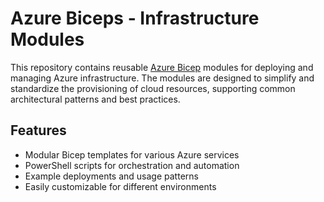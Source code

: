 # Azure Biceps - Infrastructure Modules

This repository contains reusable [Azure Bicep](https://learn.microsoft.com/en-us/azure/azure-resource-manager/bicep/overview) modules for deploying and managing Azure infrastructure. The modules are designed to simplify and standardize the provisioning of cloud resources, supporting common architectural patterns and best practices.

## Features

- Modular Bicep templates for various Azure services
- PowerShell scripts for orchestration and automation
- Example deployments and usage patterns
- Easily customizable for different environments

